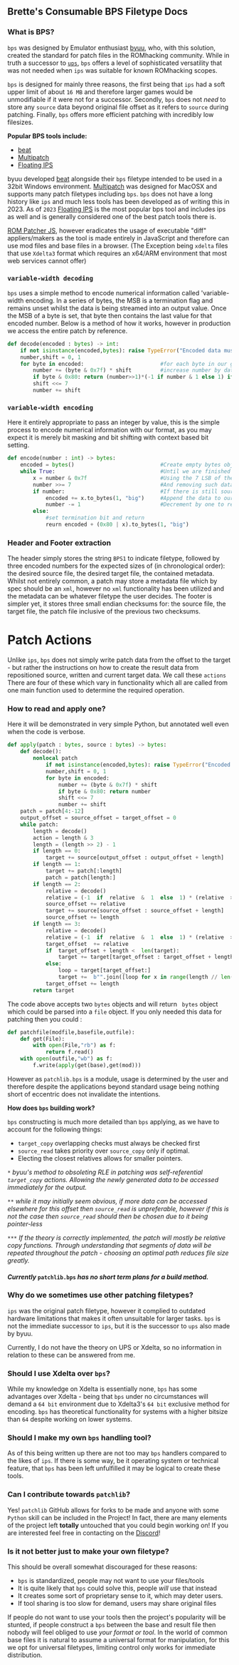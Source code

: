 ## **Brette's Consumable BPS Filetype Docs**

### What is BPS?

`bps` was designed by Emulator enthusiast [byuu](https://www.romhacking.net/forum/index.php?topic=32951.0), who, with this solution, created the standard for patch files in the ROMhacking community. While in truth a successor to [`ups`](), `bps` offers a level of sophisticated versatility that was not needed when `ips` was suitable for known ROMhacking scopes.

`bps` is designed for mainly three reasons, the first being that `ips` had a soft upper limit of about `16 MB` and therefore larger games would be unmodifiable if it were not for a successor. Secondly, `bps` does not *need* to store any `source` data beyond original file offset as it refers to `source` during patching. Finally, `bps` offers more efficient patching with incredibly low filesizes.

**Popular BPS tools include:**

 - [beat](https://www.romhacking.net/utilities/893/)
 - [Multipatch](https://www.romhacking.net/utilities/746/)
 - [Floating IPS](https://www.romhacking.net/utilities/1040/)

byuu developed [beat](https://www.romhacking.net/utilities/893/) alongside their `bps` filetype intended to be used in a 32bit Windows environment. [Multipatch](https://www.romhacking.net/utilities/746/) was designed for MacOSX and supports many patch filetypes including `bps`. `bps` does not have a long history like `ips` and much less tools has been developed as of writing this in 2023. As of `2023` [Floating IPS](https://www.romhacking.net/utilities/1040/) is the most popular bps tool and includes ips as well and is generally considered one of the best patch tools there is.


[ROM Patcher JS](https://www.marcrobledo.com/RomPatcher.js/), however eradicates the usage of executable "diff" appliers/makers as the tool is made entirely in JavaScript and therefore can use mod files and base files in a browser. (The Exception being `xdelta` files that use `Xdelta3` format which requires an x64/ARM environment that most web services cannot offer)

### `variable-width decoding`
`bps` uses a simple method to encode numerical information called 'variable-width encoding. In a series of bytes, the MSB is a termination flag and remains unset whilst the data is being streamed into an output value. Once the MSB of a byte is set, that byte then contains the last value for that encoded number. Below is a method of how it works, however in production we access the entire patch by reference.
```python
def decode(encoded : bytes) -> int:
    if not isinstance(encoded,bytes): raise TypeError("Encoded data must be bytes object")
    number,shift = 0, 1
    for byte in encoded:					    #for each byte in our given data
        number += (byte & 0x7f) * shift		    #increase number by data bits
        if byte & 0x80: return (number>>1)*(-1 if number & 1 else 1) if signed else number				    #return if termination bytes set
        shift <<= 7
        number += shift
```
### `variable-width encoding`
Here it entirely appropriate to pass an integer by value, this is the simple process to encode numerical information with our format, as you may expect it is merely bit masking and bit shifting with context based bit setting. 
```python
def encode(number : int) -> bytes:
    encoded = bytes()						    #Create empty bytes object to store variable-width encoded bytes
    while True:									#Until we are finished
        x = number & 0x7f						#Using the 7 LSB of the number
        number >>= 7							#And removing such data
        if number: 								#If there is still source data to read
            encoded += x.to_bytes(1, "big")	    #Append the data to our bytes object
            number -= 1							#Decrement by one to remove ambiguity
        else: 
	        #set termination bit and return
            reurn encoded + (0x80 | x).to_bytes(1, "big")
```
### **Header and Footer extraction**

The header simply stores the string `BPS1` to indicate filetype, followed by three encoded numbers for the expected sizes of (in chronological order): the desired source file, the desired target file, the contained metadata. Whilst not entirely common, a patch may store a metadata file which by spec should be an `xml`, however no `xml` functionality has been utilized and the metadata can be whatever filetype the user decides. The footer is simpler yet, it stores three small endian checksums for: the source file, the target file, the patch file inclusive of the previous two checksums. 

# Patch Actions

Unlike `ips`, `bps` does not simply write patch data from the offset to the target - but rather the instructions on how to create the result data from repositioned source, written and current target data. We call these `actions` There are four of these which vary in functionality which all are called from one main function used to determine the required operation.

### **How to read and apply one?**

Here it will be demonstrated in very simple Python, but annotated well even when the code is verbose.

```python
def apply(patch : bytes, source : bytes) -> bytes:
    def decode():
	    nonlocal patch
		    if not isinstance(encoded,bytes): raise TypeError("Encoded data must be bytes object")
		    number,shift = 0, 1
		    for byte in encoded:
		        number += (byte & 0x7f) * shift
		        if byte & 0x80: return number
		        shift <<= 7
		        number += shift
	patch = patch[4:-12]
	output_offset = source_offset = target_offset = 0
	while patch:
		length = decode()
		action = length & 3
		length = (length >> 2) - 1
		if length == 0:
			target += source[output_offset : output_offset + length]
		if length == 1:
			target += patch[:length]
			patch = patch[length:]
		if length == 2:
			relative = decode()
			relative = (-1  if  relative  &  1  else  1) * (relative  >>  1)
			source_offset += relative 
			target += source[source_offset : source_offset + length]
			source_offset += length 
		if length == 3:
			relative = decode()
			relative = (-1  if  relative  &  1  else  1) * (relative  >>  1)
			target_offset  += relative 
			if  target_offset + length <  len(target):
				target += target[target_offset : target_offset + length]
			else:
				loop = target[target_offset:]
				target +=  b"".join([loop for x in range(length // len(loop))]) + loop[:length % len(loop)]
			target_offset += length 
		return target
```
The code above accepts two `bytes` objects and will return ` bytes` object which could be parsed into a `file` object.  If you only needed this data for patching then you could :
```python
def patchfile(modfile,basefile,outfile):
	def get(File):
		with open(File,"rb") as f:
			return f.read()
	with open(outfile,"wb") as f:
		f.write(apply(get(base),get(mod)))
```
However as `patchlib.bps` is a module, usage is determined by the user and therefore despite the applications beyond standard usage being nothing short of eccentric does not invalidate the intentions.

**How does `bps` building work?**

`bps` constructing is much more detailed than `bps` applying,  as we have to account for the following things:

- `target_copy` overlapping checks must always be checked first
- `source_read` takes priority over `source_copy` only if optimal.
-  Electing the closest relatives allows for smaller pointers.

`*` *byuu's method to obsoleting RLE in patching was self-referential `target_copy` actions. Allowing the newly generated data to be accessed immediately for the output.*

`**` *while it may initially seem obvious, if more data can be accessed elsewhere for this offset then `source_read` is unpreferable, however if this is not the case then `source_read` should then be chosen due to it being pointer-less*

`***` *If the theory is correctly implemented, the patch will mostly be relative copy functions. Through understanding that segments of data will be repeated throughout the patch - choosing an optimal path reduces file size greatly.*

#### ***Currently*** `patchlib.bps` ***has no short term plans for a build method.***

### Why do we sometimes use other patching filetypes?
`ips` was the original patch filetype, however it complied to outdated hardware limitations that makes it often unsuitable for larger tasks. `bps` is not the immediate successor to `ips`, but it is the successor to `ups` also made by byuu. 

Currently, I do not have the theory on UPS or Xdelta, so no information in relation to these can be answered from me.

### Should I use Xdelta over `bps`?
While my knowledge on Xdelta is essentially none, `bps` has some advantages over Xdelta - being that `bps` under no circumstances will demand a `64 bit` environment due to Xdelta3's `64 bit` exclusive method for encoding. `bps` has theoretical functionality for systems with a higher bitsize than `64` despite working on lower systems.

### Should I make my own `bps` handling tool?
As of this being written up there are not too may `bps` handlers compared to the likes of `ips`. If there is some way, be it operating system or technical feature, that `bps` has been left unfulfilled it may be logical to create these tools.



### Can I contribute towards `patchlib`?
Yes! `patchlib` GitHub allows for forks to be made and anyone with some `Python` skill can be included in the Project! In fact, there are many elements of the project left **totally** untouched that you could begin working on! If you are interested feel free in contacting on the [Discord](https://discord.com/invite/3DYCru4dCV)!
### Is it not better just to make your own filetype?

This should be overall somewhat discouraged for these reasons:

- `bps` is standardized, people may not want to use your files/tools
- It is quite likely that `bps` could solve this, people *will* use that instead
- It creates some sort of proprietary sense to it, which may deter users.
- If tool sharing is too slow for demand, users may share original files

If people do not want to use your tools then the project's popularity will be stunted, if people construct a `bps` between the base and result file then nobody will feel obliged to use *your format or tool*. In the world of common base files it is natural to assume a universal format for manipulation, for this we opt for universal filetypes, limiting control only works for immediate distribution.